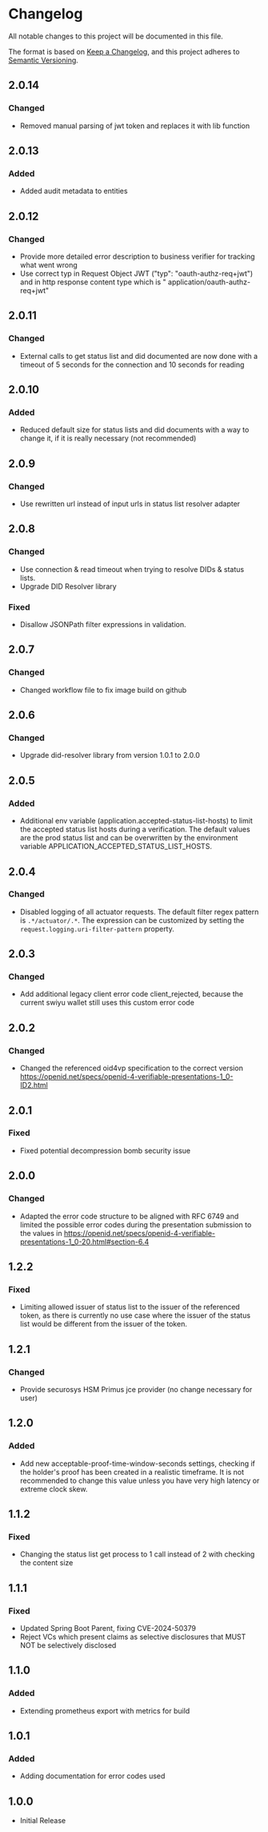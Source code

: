 # Changelog

All notable changes to this project will be documented in this file.

The format is based on [Keep a Changelog](https://keepachangelog.com/en/1.1.0/),
and this project adheres to [Semantic Versioning](https://semver.org/spec/v2.0.0.html).

## 2.0.14

### Changed

- Removed manual parsing of jwt token and replaces it with lib function

## 2.0.13

### Added

- Added audit metadata to entities

## 2.0.12

### Changed

- Provide more detailed error description to business verifier for tracking what went wrong
- Use correct typ in Request Object JWT ("typ": "oauth-authz-req+jwt") and in http response content type which is "
  application/oauth-authz-req+jwt" 

## 2.0.11

### Changed

- External calls to get status list and did documented are now done with a timeout of 5 seconds for the connection and
  10 seconds for reading

## 2.0.10

### Added

- Reduced default size for status lists and did documents with a way to change it, if it is really necessary (not
  recommended)

## 2.0.9

### Changed

- Use rewritten url instead of input urls in status list resolver adapter

## 2.0.8

### Changed

- Use connection & read timeout when trying to resolve DIDs & status lists.
- Upgrade DID Resolver library

### Fixed

- Disallow JSONPath filter expressions in validation.

## 2.0.7

### Changed

- Changed workflow file to fix image build on github

## 2.0.6

### Changed

- Upgrade did-resolver library from version 1.0.1 to 2.0.0

## 2.0.5

### Added

- Additional env variable (application.accepted-status-list-hosts) to limit the accepted status list hosts during a
  verification. The default values are the prod status list and can be overwritten by the environment variable
  APPLICATION_ACCEPTED_STATUS_LIST_HOSTS.

## 2.0.4

### Changed

- Disabled logging of all actuator requests. The default filter regex pattern is `.*/actuator/.*`. The expression can be
  customized by setting the `request.logging.uri-filter-pattern` property.

## 2.0.3

### Changed

- Add additional legacy client error code client_rejected, because the current swiyu wallet still uses this custom error
  code

## 2.0.2

### Changed

- Changed the referenced oid4vp specification to the correct
  version https://openid.net/specs/openid-4-verifiable-presentations-1_0-ID2.html

## 2.0.1

### Fixed

- Fixed potential decompression bomb security issue

## 2.0.0

### Changed

- Adapted the error code structure to be aligned with RFC 6749 and limited the possible error codes during the
  presentation submission to the values
  in https://openid.net/specs/openid-4-verifiable-presentations-1_0-20.html#section-6.4

## 1.2.2

### Fixed

- Limiting allowed issuer of status list to the issuer of the referenced token, as there is currently
  no use case where the issuer of the status list would be different from the issuer of the token.

## 1.2.1

### Changed

- Provide securosys HSM Primus jce provider (no change necessary for user)

## 1.2.0

### Added

- Add new acceptable-proof-time-window-seconds settings, checking if the holder's proof has been created in a realistic
  timeframe. It is not recommended to change this value unless you have very high latency or extreme clock skew.

## 1.1.2

### Fixed

- Changing the status list get process to 1 call instead of 2 with checking the content size

## 1.1.1

### Fixed

- Updated Spring Boot Parent, fixing CVE-2024-50379
- Reject VCs which present claims as selective disclosures that MUST NOT be selectively disclosed

## 1.1.0

### Added

- Extending prometheus export with metrics for build

## 1.0.1

### Added

- Adding documentation for error codes used

## 1.0.0

- Initial Release